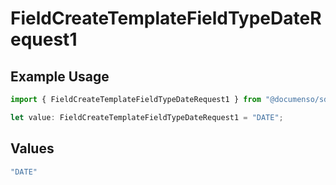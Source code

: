 # FieldCreateTemplateFieldTypeDateRequest1

## Example Usage

```typescript
import { FieldCreateTemplateFieldTypeDateRequest1 } from "@documenso/sdk-typescript/models/operations";

let value: FieldCreateTemplateFieldTypeDateRequest1 = "DATE";
```

## Values

```typescript
"DATE"
```